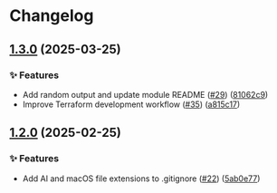 # Changelog

## [1.3.0](https://github.com/Excoriate/terraform-aws-landingzone/compare/v1.2.0...v1.3.0) (2025-03-25)


### ✨ Features

* Add random output and update module README ([#29](https://github.com/Excoriate/terraform-aws-landingzone/issues/29)) ([81062c9](https://github.com/Excoriate/terraform-aws-landingzone/commit/81062c9191f17a9297a1bbb00d9998a0f1bc8529))
* Improve Terraform development workflow ([#35](https://github.com/Excoriate/terraform-aws-landingzone/issues/35)) ([a815c17](https://github.com/Excoriate/terraform-aws-landingzone/commit/a815c17e0996bfc3bb0549d043851f35680dc502))

## [1.2.0](https://github.com/Excoriate/terraform-aws-landingzone/compare/v1.1.0...v1.2.0) (2025-02-25)


### ✨ Features

* Add AI and macOS file extensions to .gitignore ([#22](https://github.com/Excoriate/terraform-aws-landingzone/issues/22)) ([5ab0e77](https://github.com/Excoriate/terraform-aws-landingzone/commit/5ab0e7768574bb851546d6f0bddfd45dd87a4272))
